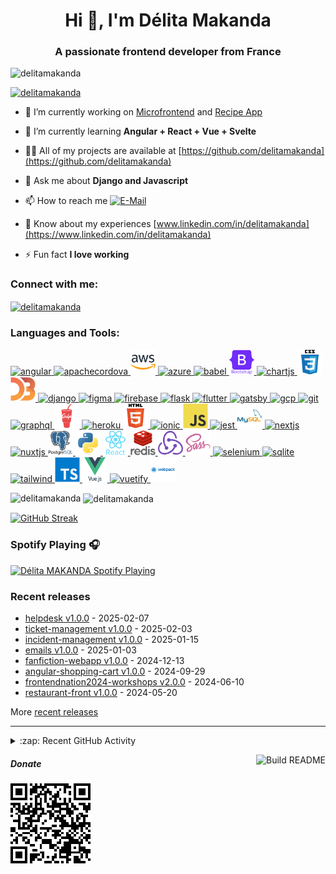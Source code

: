 <h1 align="center">Hi 👋, I'm Délita Makanda</h1>
<h3 align="center">A passionate frontend developer from France</h3>

<p align="left"> <img src="https://komarev.com/ghpvc/?username=delitamakanda&label=Profile%20views&color=0e75b6&style=flat" alt="delitamakanda" /> </p>

<p align="left"> <a href="https://github.com/ryo-ma/github-profile-trophy"><img src="https://github-profile-trophy.vercel.app/?username=delitamakanda" alt="delitamakanda" /></a> </p>

- 🔭 I’m currently working on [Microfrontend](https://github.com/delitamakanda/microfrontend) and [Recipe App](https://github.com/delitamakanda/recipe)

- 🌱 I’m currently learning **Angular + React + Vue + Svelte**

- 👨‍💻 All of my projects are available at [https://github.com/delitamakanda](https://github.com/delitamakanda)

- 💬 Ask me about **Django and Javascript**

- 📫 How to reach me [![E-Mail](https://img.shields.io/badge/email-reveal-2a8?style=flat-square&logo=gmail&logoColor=white)](https://mailhide.io/e/7Z9YnmXq)

- 📄 Know about my experiences [www.linkedin.com/in/delitamakanda](https://www.linkedin.com/in/delitamakanda)

- ⚡ Fun fact **I love working**

<h3 align="left">Connect with me:</h3>
<p align="left">
<a href="https://linkedin.com/in/delitamakanda" target="blank"><img align="center" src="https://raw.githubusercontent.com/rahuldkjain/github-profile-readme-generator/master/src/images/icons/Social/linked-in-alt.svg" alt="delitamakanda" height="30" width="40" /></a>
</p>

<h3 align="left">Languages and Tools:</h3>
<p align="left"> <a href="https://angular.io" target="_blank" rel="noreferrer"> <img src="https://angular.io/assets/images/logos/angular/angular.svg" alt="angular" width="40" height="40"/> </a> <a href="https://cordova.apache.org/" target="_blank" rel="noreferrer"> <img src="https://www.vectorlogo.zone/logos/apache_cordova/apache_cordova-icon.svg" alt="apachecordova" width="40" height="40"/> </a> <a href="https://aws.amazon.com" target="_blank" rel="noreferrer"> <img src="https://raw.githubusercontent.com/devicons/devicon/master/icons/amazonwebservices/amazonwebservices-original-wordmark.svg" alt="aws" width="40" height="40"/> </a> <a href="https://azure.microsoft.com/en-in/" target="_blank" rel="noreferrer"> <img src="https://www.vectorlogo.zone/logos/microsoft_azure/microsoft_azure-icon.svg" alt="azure" width="40" height="40"/> </a> <a href="https://babeljs.io/" target="_blank" rel="noreferrer"> <img src="https://www.vectorlogo.zone/logos/babeljs/babeljs-icon.svg" alt="babel" width="40" height="40"/> </a> <a href="https://getbootstrap.com" target="_blank" rel="noreferrer"> <img src="https://raw.githubusercontent.com/devicons/devicon/master/icons/bootstrap/bootstrap-plain-wordmark.svg" alt="bootstrap" width="40" height="40"/> </a> <a href="https://www.chartjs.org" target="_blank" rel="noreferrer"> <img src="https://www.chartjs.org/media/logo-title.svg" alt="chartjs" width="40" height="40"/> </a> <a href="https://www.w3schools.com/css/" target="_blank" rel="noreferrer"> <img src="https://raw.githubusercontent.com/devicons/devicon/master/icons/css3/css3-original-wordmark.svg" alt="css3" width="40" height="40"/> </a> <a href="https://d3js.org/" target="_blank" rel="noreferrer"> <img src="https://raw.githubusercontent.com/devicons/devicon/master/icons/d3js/d3js-original.svg" alt="d3js" width="40" height="40"/> </a> <a href="https://www.djangoproject.com/" target="_blank" rel="noreferrer"> <img src="https://cdn.worldvectorlogo.com/logos/django.svg" alt="django" width="40" height="40"/> </a> <a href="https://www.figma.com/" target="_blank" rel="noreferrer"> <img src="https://www.vectorlogo.zone/logos/figma/figma-icon.svg" alt="figma" width="40" height="40"/> </a> <a href="https://firebase.google.com/" target="_blank" rel="noreferrer"> <img src="https://www.vectorlogo.zone/logos/firebase/firebase-icon.svg" alt="firebase" width="40" height="40"/> </a> <a href="https://flask.palletsprojects.com/" target="_blank" rel="noreferrer"> <img src="https://www.vectorlogo.zone/logos/pocoo_flask/pocoo_flask-icon.svg" alt="flask" width="40" height="40"/> </a> <a href="https://flutter.dev" target="_blank" rel="noreferrer"> <img src="https://www.vectorlogo.zone/logos/flutterio/flutterio-icon.svg" alt="flutter" width="40" height="40"/> </a> <a href="https://www.gatsbyjs.com/" target="_blank" rel="noreferrer"> <img src="https://www.vectorlogo.zone/logos/gatsbyjs/gatsbyjs-icon.svg" alt="gatsby" width="40" height="40"/> </a> <a href="https://cloud.google.com" target="_blank" rel="noreferrer"> <img src="https://www.vectorlogo.zone/logos/google_cloud/google_cloud-icon.svg" alt="gcp" width="40" height="40"/> </a> <a href="https://git-scm.com/" target="_blank" rel="noreferrer"> <img src="https://www.vectorlogo.zone/logos/git-scm/git-scm-icon.svg" alt="git" width="40" height="40"/> </a> <a href="https://graphql.org" target="_blank" rel="noreferrer"> <img src="https://www.vectorlogo.zone/logos/graphql/graphql-icon.svg" alt="graphql" width="40" height="40"/> </a> <a href="https://gulpjs.com" target="_blank" rel="noreferrer"> <img src="https://raw.githubusercontent.com/devicons/devicon/master/icons/gulp/gulp-plain.svg" alt="gulp" width="40" height="40"/> </a> <a href="https://heroku.com" target="_blank" rel="noreferrer"> <img src="https://www.vectorlogo.zone/logos/heroku/heroku-icon.svg" alt="heroku" width="40" height="40"/> </a> <a href="https://www.w3.org/html/" target="_blank" rel="noreferrer"> <img src="https://raw.githubusercontent.com/devicons/devicon/master/icons/html5/html5-original-wordmark.svg" alt="html5" width="40" height="40"/> </a> <a href="https://ionicframework.com" target="_blank" rel="noreferrer"> <img src="https://upload.wikimedia.org/wikipedia/commons/d/d1/Ionic_Logo.svg" alt="ionic" width="40" height="40"/> </a> <a href="https://developer.mozilla.org/en-US/docs/Web/JavaScript" target="_blank" rel="noreferrer"> <img src="https://raw.githubusercontent.com/devicons/devicon/master/icons/javascript/javascript-original.svg" alt="javascript" width="40" height="40"/> </a> <a href="https://jestjs.io" target="_blank" rel="noreferrer"> <img src="https://www.vectorlogo.zone/logos/jestjsio/jestjsio-icon.svg" alt="jest" width="40" height="40"/> </a> <a href="https://www.mysql.com/" target="_blank" rel="noreferrer"> <img src="https://raw.githubusercontent.com/devicons/devicon/master/icons/mysql/mysql-original-wordmark.svg" alt="mysql" width="40" height="40"/> </a> <a href="https://nextjs.org/" target="_blank" rel="noreferrer"> <img src="https://cdn.worldvectorlogo.com/logos/nextjs-2.svg" alt="nextjs" width="40" height="40"/> </a> <a href="https://nuxtjs.org/" target="_blank" rel="noreferrer"> <img src="https://www.vectorlogo.zone/logos/nuxtjs/nuxtjs-icon.svg" alt="nuxtjs" width="40" height="40"/> </a> <a href="https://www.postgresql.org" target="_blank" rel="noreferrer"> <img src="https://raw.githubusercontent.com/devicons/devicon/master/icons/postgresql/postgresql-original-wordmark.svg" alt="postgresql" width="40" height="40"/> </a> <a href="https://www.python.org" target="_blank" rel="noreferrer"> <img src="https://raw.githubusercontent.com/devicons/devicon/master/icons/python/python-original.svg" alt="python" width="40" height="40"/> </a> <a href="https://reactjs.org/" target="_blank" rel="noreferrer"> <img src="https://raw.githubusercontent.com/devicons/devicon/master/icons/react/react-original-wordmark.svg" alt="react" width="40" height="40"/> </a> <a href="https://redis.io" target="_blank" rel="noreferrer"> <img src="https://raw.githubusercontent.com/devicons/devicon/master/icons/redis/redis-original-wordmark.svg" alt="redis" width="40" height="40"/> </a> <a href="https://redux.js.org" target="_blank" rel="noreferrer"> <img src="https://raw.githubusercontent.com/devicons/devicon/master/icons/redux/redux-original.svg" alt="redux" width="40" height="40"/> </a> <a href="https://sass-lang.com" target="_blank" rel="noreferrer"> <img src="https://raw.githubusercontent.com/devicons/devicon/master/icons/sass/sass-original.svg" alt="sass" width="40" height="40"/> </a> <a href="https://www.selenium.dev" target="_blank" rel="noreferrer"> <img src="https://raw.githubusercontent.com/detain/svg-logos/780f25886640cef088af994181646db2f6b1a3f8/svg/selenium-logo.svg" alt="selenium" width="40" height="40"/> </a> <a href="https://www.sqlite.org/" target="_blank" rel="noreferrer"> <img src="https://www.vectorlogo.zone/logos/sqlite/sqlite-icon.svg" alt="sqlite" width="40" height="40"/> </a> <a href="https://tailwindcss.com/" target="_blank" rel="noreferrer"> <img src="https://www.vectorlogo.zone/logos/tailwindcss/tailwindcss-icon.svg" alt="tailwind" width="40" height="40"/> </a> <a href="https://www.typescriptlang.org/" target="_blank" rel="noreferrer"> <img src="https://raw.githubusercontent.com/devicons/devicon/master/icons/typescript/typescript-original.svg" alt="typescript" width="40" height="40"/> </a> <a href="https://vuejs.org/" target="_blank" rel="noreferrer"> <img src="https://raw.githubusercontent.com/devicons/devicon/master/icons/vuejs/vuejs-original-wordmark.svg" alt="vuejs" width="40" height="40"/> </a> <a href="https://vuetifyjs.com/en/" target="_blank" rel="noreferrer"> <img src="https://bestofjs.org/logos/vuetify.svg" alt="vuetify" width="40" height="40"/> </a> <a href="https://webpack.js.org" target="_blank" rel="noreferrer"> <img src="https://raw.githubusercontent.com/devicons/devicon/d00d0969292a6569d45b06d3f350f463a0107b0d/icons/webpack/webpack-original-wordmark.svg" alt="webpack" width="40" height="40"/> </a> </p>

<p><img align="left" src="https://github-readme-stats-sigma-five.vercel.app/api/top-langs?username=delitamakanda&show_icons=true&locale=en&layout=compact" alt="delitamakanda" /></p>

<p>&nbsp;<img align="center" src="https://github-readme-stats.vercel.app/api?username=delitamakanda&show_icons=true&locale=en" alt="delitamakanda" /></p>

[![GitHub Streak](https://github-readme-streak-stats-k3nen14x3-delitamakanda.vercel.app?user=delitamakanda)](https://git.io/streak-stats)

### Spotify Playing 🎧

[<img src="https://spotify-now-playing-nv3hb9i9h.vercel.app/api/spotify-playing" alt="Délita MAKANDA Spotify Playing" width="350" />](https://open.spotify.com/user/delita.makanda)

<h3 align="left">Recent releases</h3>

<!-- recent_releases starts -->
* [helpdesk v1.0.0](https://github.com/delitamakanda/helpdesk/releases/tag/v1.0.0) - 2025-02-07
* [ticket-management v1.0.0](https://github.com/delitamakanda/ticket-management/releases/tag/v1.0.0) - 2025-02-03
* [incident-management v1.0.0](https://github.com/delitamakanda/incident-management/releases/tag/v1.0.0) - 2025-01-15
* [emails v1.0.0](https://github.com/delitamakanda/emails/releases/tag/v1.0.0) - 2025-01-03
* [fanfiction-webapp v1.0.0](https://github.com/delitamakanda/fanfiction-webapp/releases/tag/v1.0.0) - 2024-12-13
* [angular-shopping-cart v1.0.0](https://github.com/delitamakanda/angular-shopping-cart/releases/tag/v1.0.0) - 2024-09-29
* [frontendnation2024-workshops v2.0.0](https://github.com/delitamakanda/frontendnation2024-workshops/releases/tag/v2.0.0) - 2024-06-10
* [restaurant-front v1.0.0](https://github.com/delitamakanda/restaurant-front/releases/tag/v1.0.0) - 2024-05-20
<!-- recent_releases ends -->
More [recent releases](https://github.com/delitamakanda/delitamakanda/blob/master/releases.md)


---

<details>
  <summary>:zap: Recent GitHub Activity</summary>
  
<!--START_SECTION:activity-->
1. 🎉 Merged PR [#280](https://github.com/delitamakanda/fanfiction/pull/280) in [delitamakanda/fanfiction](https://github.com/delitamakanda/fanfiction)
2. 🎉 Merged PR [#282](https://github.com/delitamakanda/fanfiction/pull/282) in [delitamakanda/fanfiction](https://github.com/delitamakanda/fanfiction)
3. 🎉 Merged PR [#281](https://github.com/delitamakanda/fanfiction/pull/281) in [delitamakanda/fanfiction](https://github.com/delitamakanda/fanfiction)
4. 🎉 Merged PR [#279](https://github.com/delitamakanda/fanfiction/pull/279) in [delitamakanda/fanfiction](https://github.com/delitamakanda/fanfiction)
<!--END_SECTION:activity-->

</details>

<a href="https://github.com/delitamakanda/delitamakanda/actions"><img src="https://github.com/delitamakanda/delitamakanda/workflows/Build%20README/badge.svg" align="right" alt="Build README"></a>



##### Donate

[![qrcode](QR_code.png)](https://www.paypal.com/donate/?hosted_button_id=NR2HBR3BZYVRN&source=qr)

